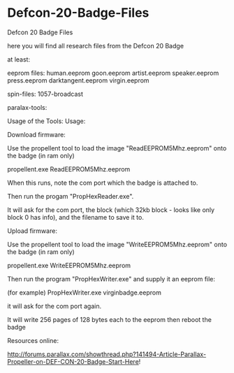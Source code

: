 Defcon-20-Badge-Files
=====================

Defcon 20 Badge Files

here you will find all research files from the Defcon 20 Badge

at least:

eeprom files:
human.eeprom
goon.eeprom
artist.eeprom
speaker.eeprom
press.eeprom
darktangent.eeprom
virgin.eeprom



spin-files:
1057-broadcast




paralax-tools:




Usage of the Tools:
Usage:

Download firmware:

Use the propellent tool to load the image "ReadEEPROM5Mhz.eeprom" onto the badge (in ram only)

propellent.exe ReadEEPROM5Mhz.eeprom

When this runs, note the com port which the badge is attached to.


Then run the progam "PropHexReader.exe".

It will ask for the com port, the block (which 32kb block - looks like only block 0 has info), and the filename to save it to.




Upload firmware:

Use the propellent tool to load the image "WriteEEPROM5Mhz.eeprom" onto the badge (in ram only)

propellent.exe WriteEEPROM5Mhz.eeprom

Then run the program "PropHexWriter.exe" and supply it an eeprom file:

(for example)
PropHexWriter.exe virginbadge.eeprom

it will ask for the com port again.

It will write 256 pages of 128 bytes each to the eeprom then reboot the badge



Resources online:

http://forums.parallax.com/showthread.php?141494-Article-Parallax-Propeller-on-DEF-CON-20-Badge-Start-Here!

